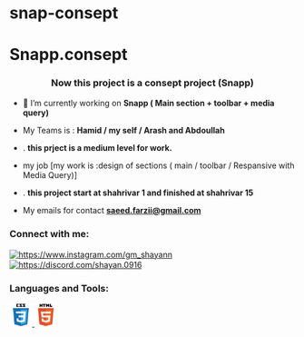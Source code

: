 # snap-consept
# Snapp.consept

<h3 align="center">Now this project is a consept project (Snapp)</h3>

- 🔭 I’m currently working on **Snapp ( Main section + toolbar + media query)**

- My Teams is : **Hamid / my self / Arash and Abdoullah**

- . **this prject is a medium level for work.**

- my job [my work is :design of sections ( main / toolbar /  Respansive with Media Query)]
- . **this project start at shahrivar 1 and finished at shahrivar 15**

- My emails for contact **saeed.farzii@gmail.com**
<div align="center">
<h3 align="left">Connect with me:</h3>
<p align="left">
<a href="https://instagram.com/https://www.instagram.com/saeed-farzi-developer" target="blank"><img align="center" src="https://raw.githubusercontent.com/rahuldkjain/github-profile-readme-generator/master/src/images/icons/Social/instagram.svg" alt="https://www.instagram.com/gm_shayann" height="30" width="40" /></a>
<a href="https://discord.gg/https://discord.com/saeed-farzi-developer" target="blank"><img align="center" src="https://raw.githubusercontent.com/rahuldkjain/github-profile-readme-generator/master/src/images/icons/Social/discord.svg" alt="https://discord.com/shayan.0916" height="30" width="40" /></a>
</p>

<h3 align="left">Languages and Tools:</h3>
<p align="left"> <a href="https://www.w3schools.com/css/" target="_blank" rel="noreferrer"> <img src="https://raw.githubusercontent.com/devicons/devicon/master/icons/css3/css3-original-wordmark.svg" alt="css3" width="40" height="40"/> </a> <a href="https://www.w3.org/html/" target="_blank" rel="noreferrer"> <img src="https://raw.githubusercontent.com/devicons/devicon/master/icons/html5/html5-original-wordmark.svg" alt="html5" width="40" height="40"/> </a> </p>
</div>

